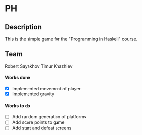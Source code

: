 # PH

## Description
This is the simple game for the "Programming in Haskell" course.

## Team
Robert Sayakhov
Timur Khazhiev

#### Works done
- [x] Implemented movement of player
- [x] Implemented gravity

#### Works to do
- [ ] Add random generation of platforms
- [ ] Add score points to game
- [ ] Add start and defeat screens